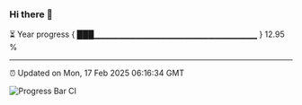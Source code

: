 ### Hi there 👋

⏳ Year progress { ███▁▁▁▁▁▁▁▁▁▁▁▁▁▁▁▁▁▁▁▁▁▁▁▁▁▁▁ } 12.95 %

---

⏰ Updated on Mon, 17 Feb 2025 06:16:34 GMT

![Progress Bar CI](https://github.com/code-lakshay/GitHub-Actions-Demo/workflows/Progress%20Bar%20CI/badge.svg)
